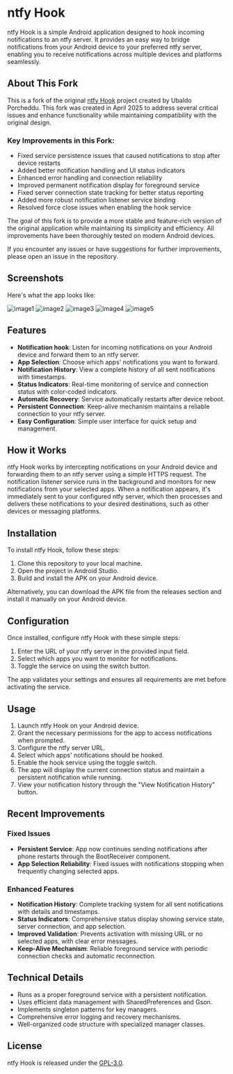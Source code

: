 # ntfy Hook

ntfy Hook is a simple Android application designed to hook incoming notifications to an ntfy server. It provides an easy way to bridge notifications from your Android device to your preferred ntfy server, enabling you to receive notifications across multiple devices and platforms seamlessly.

## About This Fork

This is a fork of the original [ntfy Hook](https://github.com/ubaldop/ntfy-hook) project created by Ubaldo Porcheddu. This fork was created in April 2025 to address several critical issues and enhance functionality while maintaining compatibility with the original design.

### Key Improvements in this Fork:

- Fixed service persistence issues that caused notifications to stop after device restarts
- Added better notification handling and UI status indicators
- Enhanced error handling and connection reliability
- Improved permanent notification display for foreground service
- Fixed server connection state tracking for better status reporting
- Added more robust notification listener service binding
- Resolved force close issues when enabling the hook service

The goal of this fork is to provide a more stable and feature-rich version of the original application while maintaining its simplicity and efficiency. All improvements have been thoroughly tested on modern Android devices.

If you encounter any issues or have suggestions for further improvements, please open an issue in the repository.

## Screenshots

Here's what the app looks like:


![image1](screenshot/1.jpeg)
![image2](screenshot/2.jpeg)
![image3](screenshot/3.jpeg)
![image4](screenshot/4.jpeg)
![image5](screenshot/5.jpeg)

## Features

- **Notification hook**: Listen for incoming notifications on your Android device and forward them to an ntfy server.
- **App Selection**: Choose which apps' notifications you want to forward.
- **Notification History**: View a complete history of all sent notifications with timestamps.
- **Status Indicators**: Real-time monitoring of service and connection status with color-coded indicators.
- **Automatic Recovery**: Service automatically restarts after device reboot.
- **Persistent Connection**: Keep-alive mechanism maintains a reliable connection to your ntfy server.
- **Easy Configuration**: Simple user interface for quick setup and management.

## How it Works

ntfy Hook works by intercepting notifications on your Android device and forwarding them to an ntfy server using a simple HTTPS request. The notification listener service runs in the background and monitors for new notifications from your selected apps. When a notification appears, it's immediately sent to your configured ntfy server, which then processes and delivers these notifications to your desired destinations, such as other devices or messaging platforms.

## Installation

To install ntfy Hook, follow these steps:

1. Clone this repository to your local machine.
2. Open the project in Android Studio.
3. Build and install the APK on your Android device.

Alternatively, you can download the APK file from the releases section and install it manually on your Android device.

## Configuration

Once installed, configure ntfy Hook with these simple steps:

1. Enter the URL of your ntfy server in the provided input field.
2. Select which apps you want to monitor for notifications.
3. Toggle the service on using the switch button.

The app validates your settings and ensures all requirements are met before activating the service.

## Usage

1. Launch ntfy Hook on your Android device.
2. Grant the necessary permissions for the app to access notifications when prompted.
3. Configure the ntfy server URL.
4. Select which apps' notifications should be hooked.
5. Enable the hook service using the toggle switch.
6. The app will display the current connection status and maintain a persistent notification while running.
7. View your notification history through the "View Notification History" button.

## Recent Improvements

### Fixed Issues

- **Persistent Service**: App now continues sending notifications after phone restarts through the BootReceiver component.
- **App Selection Reliability**: Fixed issues with notifications stopping when frequently changing selected apps.

### Enhanced Features

- **Notification History**: Complete tracking system for all sent notifications with details and timestamps.
- **Status Indicators**: Comprehensive status display showing service state, server connection, and app selection.
- **Improved Validation**: Prevents activation with missing URL or no selected apps, with clear error messages.
- **Keep-Alive Mechanism**: Reliable foreground service with periodic connection checks and automatic reconnection.

## Technical Details

- Runs as a proper foreground service with a persistent notification.
- Uses efficient data management with SharedPreferences and Gson.
- Implements singleton patterns for key managers.
- Comprehensive error logging and recovery mechanisms.
- Well-organized code structure with specialized manager classes.

## License

ntfy Hook is released under the [GPL-3.0](LICENSE).

